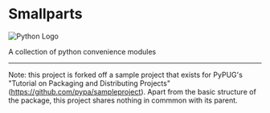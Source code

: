 # Smallparts

![Python Logo](https://www.python.org/static/community_logos/python-logo.png "Sample inline image")

A collection of python convenience modules

----

Note: this project is forked off a sample project that exists for
PyPUG's "Tutorial on Packaging and Distributing Projects" (<https://github.com/pypa/sampleproject>).
Apart from the basic structure of the package, this project shares nothing in commmon with its parent.

